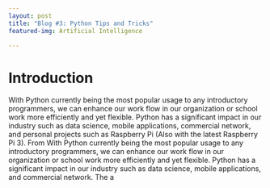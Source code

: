 ```yaml
---
layout: post
title: "Blog #3: Python Tips and Tricks"
featured-img: Artificial Intelligence

---
```


# Introduction

With Python currently being the most popular usage to any introductory programmers, we can enhance our work flow in our organization or school work more efficiently and yet flexible. Python has a significant impact in our industry such as data science, mobile applications, commercial network, and personal projects such as Raspberry Pi (Also with the latest Raspberry Pi 3). From
With Python currently being the most popular usage to any introductory programmers, we can enhance our work flow in our organization or school work more efficiently and yet flexible. Python has a significant impact in our industry such as data science, mobile applications, and commercial network. The a
